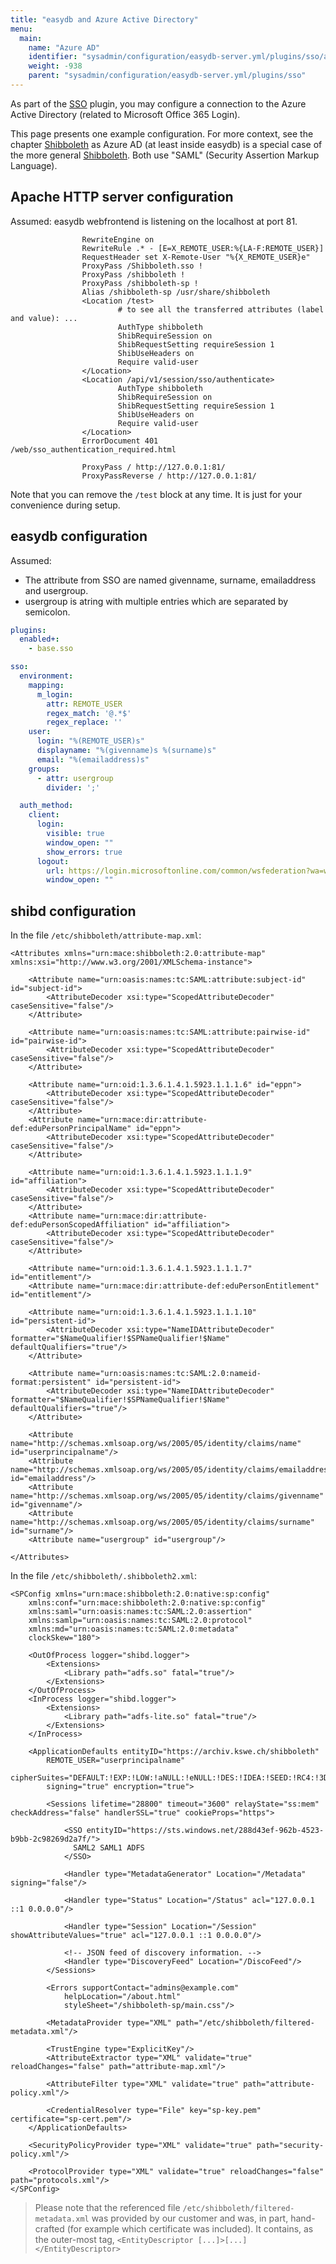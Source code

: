 ```yaml
---
title: "easydb and Azure Active Directory"
menu:
  main:
    name: "Azure AD"
    identifier: "sysadmin/configuration/easydb-server.yml/plugins/sso/azure_ad"
    weight: -938
    parent: "sysadmin/configuration/easydb-server.yml/plugins/sso"
---
```


As part of the [SSO](../) plugin, you may configure a connection to the Azure Active Directory (related to Microsoft Office 365 Login).

This page presents one example configuration. For more context, see the chapter [Shibboleth](../shibboleth) as Azure AD (at least inside easydb) is a special case of the more general [Shibboleth](../shibboleth). Both use "SAML" (Security Assertion Markup Language).

## Apache HTTP server configuration
Assumed: easydb webfrontend is listening on the localhost at port 81.

```
                RewriteEngine on
                RewriteRule .* - [E=X_REMOTE_USER:%{LA-F:REMOTE_USER}]
                RequestHeader set X-Remote-User "%{X_REMOTE_USER}e"
                ProxyPass /Shibboleth.sso !
                ProxyPass /shibboleth !
                ProxyPass /shibboleth-sp !
                Alias /shibboleth-sp /usr/share/shibboleth
                <Location /test>
                        # to see all the transferred attributes (label and value): ...
                        AuthType shibboleth
                        ShibRequireSession on
                        ShibRequestSetting requireSession 1
                        ShibUseHeaders on
                        Require valid-user
                </Location>
                <Location /api/v1/session/sso/authenticate>
                        AuthType shibboleth
                        ShibRequireSession on
                        ShibRequestSetting requireSession 1
                        ShibUseHeaders on
                        Require valid-user
                </Location>
                ErrorDocument 401 /web/sso_authentication_required.html

                ProxyPass / http://127.0.0.1:81/
                ProxyPassReverse / http://127.0.0.1:81/
```

Note that you can remove the `/test` block at any time. It is just for your convenience during setup.


## easydb configuration
Assumed:
- The attribute from SSO are named givenname, surname, emailaddress and usergroup.
- usergroup is atring with multiple entries which are separated by semicolon.

```yml
plugins:
  enabled+:
    - base.sso

sso:
  environment:
    mapping:
      m_login:
        attr: REMOTE_USER
        regex_match: '@.*$'
        regex_replace: ''
    user:
      login: "%(REMOTE_USER)s"
      displayname: "%(givenname)s %(surname)s"
      email: "%(emailaddress)s"
    groups:
      - attr: usergroup
        divider: ';'

  auth_method:
    client:
      login:
        visible: true
        window_open: ""
        show_errors: true
      logout:
        url: https://login.microsoftonline.com/common/wsfederation?wa=wsignout1.0
        window_open: ""
```

## shibd configuration

In the file `/etc/shibboleth/attribute-map.xml`:

```
<Attributes xmlns="urn:mace:shibboleth:2.0:attribute-map" xmlns:xsi="http://www.w3.org/2001/XMLSchema-instance">

    <Attribute name="urn:oasis:names:tc:SAML:attribute:subject-id" id="subject-id">
        <AttributeDecoder xsi:type="ScopedAttributeDecoder" caseSensitive="false"/>
    </Attribute>

    <Attribute name="urn:oasis:names:tc:SAML:attribute:pairwise-id" id="pairwise-id">
        <AttributeDecoder xsi:type="ScopedAttributeDecoder" caseSensitive="false"/>
    </Attribute>

    <Attribute name="urn:oid:1.3.6.1.4.1.5923.1.1.1.6" id="eppn">
        <AttributeDecoder xsi:type="ScopedAttributeDecoder" caseSensitive="false"/>
    </Attribute>
    <Attribute name="urn:mace:dir:attribute-def:eduPersonPrincipalName" id="eppn">
        <AttributeDecoder xsi:type="ScopedAttributeDecoder" caseSensitive="false"/>
    </Attribute>

    <Attribute name="urn:oid:1.3.6.1.4.1.5923.1.1.1.9" id="affiliation">
        <AttributeDecoder xsi:type="ScopedAttributeDecoder" caseSensitive="false"/>
    </Attribute>
    <Attribute name="urn:mace:dir:attribute-def:eduPersonScopedAffiliation" id="affiliation">
        <AttributeDecoder xsi:type="ScopedAttributeDecoder" caseSensitive="false"/>
    </Attribute>

    <Attribute name="urn:oid:1.3.6.1.4.1.5923.1.1.1.7" id="entitlement"/>
    <Attribute name="urn:mace:dir:attribute-def:eduPersonEntitlement" id="entitlement"/>

    <Attribute name="urn:oid:1.3.6.1.4.1.5923.1.1.1.10" id="persistent-id">
        <AttributeDecoder xsi:type="NameIDAttributeDecoder" formatter="$NameQualifier!$SPNameQualifier!$Name" defaultQualifiers="true"/>
    </Attribute>

    <Attribute name="urn:oasis:names:tc:SAML:2.0:nameid-format:persistent" id="persistent-id">
        <AttributeDecoder xsi:type="NameIDAttributeDecoder" formatter="$NameQualifier!$SPNameQualifier!$Name" defaultQualifiers="true"/>
    </Attribute>

    <Attribute name="http://schemas.xmlsoap.org/ws/2005/05/identity/claims/name" id="userprincipalname"/>
    <Attribute name="http://schemas.xmlsoap.org/ws/2005/05/identity/claims/emailaddress" id="emailaddress"/>
    <Attribute name="http://schemas.xmlsoap.org/ws/2005/05/identity/claims/givenname" id="givenname"/>
    <Attribute name="http://schemas.xmlsoap.org/ws/2005/05/identity/claims/surname" id="surname"/>
    <Attribute name="usergroup" id="usergroup"/>

</Attributes>
```

In the file `/etc/shibboleth/.shibboleth2.xml`:

```
<SPConfig xmlns="urn:mace:shibboleth:2.0:native:sp:config"
    xmlns:conf="urn:mace:shibboleth:2.0:native:sp:config"
    xmlns:saml="urn:oasis:names:tc:SAML:2.0:assertion"
    xmlns:samlp="urn:oasis:names:tc:SAML:2.0:protocol"
    xmlns:md="urn:oasis:names:tc:SAML:2.0:metadata"
    clockSkew="180">

    <OutOfProcess logger="shibd.logger">
        <Extensions>
            <Library path="adfs.so" fatal="true"/>
        </Extensions>
    </OutOfProcess>
    <InProcess logger="shibd.logger">
        <Extensions>
            <Library path="adfs-lite.so" fatal="true"/>
        </Extensions>
    </InProcess>

    <ApplicationDefaults entityID="https://archiv.kswe.ch/shibboleth"
        REMOTE_USER="userprincipalname"
        cipherSuites="DEFAULT:!EXP:!LOW:!aNULL:!eNULL:!DES:!IDEA:!SEED:!RC4:!3DES:!kRSA:!SSLv2:!SSLv3:!TLSv1:!TLSv1.1"
        signing="true" encryption="true">

        <Sessions lifetime="28800" timeout="3600" relayState="ss:mem" checkAddress="false" handlerSSL="true" cookieProps="https">

            <SSO entityID="https://sts.windows.net/288d43ef-962b-4523-b9bb-2c98269d2a7f/">
              SAML2 SAML1 ADFS
            </SSO>

            <Handler type="MetadataGenerator" Location="/Metadata" signing="false"/>

            <Handler type="Status" Location="/Status" acl="127.0.0.1 ::1 0.0.0.0"/>

            <Handler type="Session" Location="/Session" showAttributeValues="true" acl="127.0.0.1 ::1 0.0.0.0"/>

            <!-- JSON feed of discovery information. -->
            <Handler type="DiscoveryFeed" Location="/DiscoFeed"/>
        </Sessions>

        <Errors supportContact="admins@example.com"
            helpLocation="/about.html"
            styleSheet="/shibboleth-sp/main.css"/>

        <MetadataProvider type="XML" path="/etc/shibboleth/filtered-metadata.xml"/>

        <TrustEngine type="ExplicitKey"/>
        <AttributeExtractor type="XML" validate="true" reloadChanges="false" path="attribute-map.xml"/>

        <AttributeFilter type="XML" validate="true" path="attribute-policy.xml"/>

        <CredentialResolver type="File" key="sp-key.pem" certificate="sp-cert.pem"/>
    </ApplicationDefaults>

    <SecurityPolicyProvider type="XML" validate="true" path="security-policy.xml"/>

    <ProtocolProvider type="XML" validate="true" reloadChanges="false" path="protocols.xml"/>
</SPConfig>
```

> Please note that the referenced file `/etc/shibboleth/filtered-metadata.xml` was provided by our customer and was, in part, hand-crafted (for example which certificate was included). It contains, as the outer-most tag, `<EntityDescriptor [...]>[...]</EntityDescriptor>`

